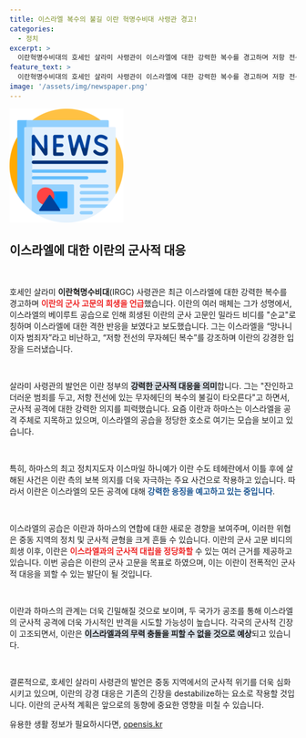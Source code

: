 ```yaml
---
title: 이스라엘 복수의 불길 이란 혁명수비대 사령관 경고!
categories:
  - 정치
excerpt: >
  이란혁명수비대의 호세인 살라미 사령관이 이스라엘에 대한 강력한 복수를 경고하며 저항 전선이 움직이고 있다고 전했습니다. 이란과 하마스의 응징 결의가 드높아지는 가운데, 중동 긴장이 다시금 고조되고 있습니다.
feature_text: >
  이란혁명수비대의 호세인 살라미 사령관이 이스라엘에 대한 강력한 복수를 경고하며 저항 전선이 움직이고 있다고 전했습니다. 이란과 하마스의 응징 결의가 드높아지는 가운데, 중동 긴장이 다시금 고조되고 있습니다.
image: '/assets/img/newspaper.png'
---
```


<p><img src="/assets/img/newspaper.png" alt="kimp 속보" /></p>

<h2 data-ke-size="size26">이스라엘에 대한 이란의 군사적 대응</h2>

<p data-ke-size="size16">&nbsp;</p>

<p>호세인 살라미 <b>이란혁명수비대</b>(IRGC) 사령관은 최근 이스라엘에 대한 강력한 복수를 경고하며 <b><span style="color: #ee2323;">이란의 군사 고문의 희생을 언급</span></b>했습니다. 이란의 여러 매체는 그가 성명에서, 이스라엘의 베이루트 공습으로 인해 희생된 이란의 군사 고문인 밀라드 비디를 "순교"로 칭하며 이스라엘에 대한 격한 반응을 보였다고 보도했습니다. 그는 이스라엘을 “망나니이자 범죄자”라고 비난하고, “저항 전선의 무자헤딘 복수”를 강조하며 이란의 강경한 입장을 드러냈습니다. </p>

<p data-ke-size="size16">&nbsp;</p>

<p>살라미 사령관의 발언은 이란 정부의 <b><span style="background-color: #21538527;">강력한 군사적 대응을 의미</span></b>합니다. 그는 "잔인하고 더러운 범죄를 두고, 저항 전선에 있는 무자헤딘의 복수의 불길이 타오른다"고 하면서, 군사적 공격에 대한 강력한 의지를 피력했습니다. 요즘 이란과 하마스는 이스라엘을 공격 주체로 지목하고 있으며, 이스라엘의 공습을 정당한 호소로 여기는 모습을 보이고 있습니다.</p>

<p data-ke-size="size16">&nbsp;</p>

<p>특히, 하마스의 최고 정치지도자 이스마일 하니예가 이란 수도 테헤란에서 이틀 후에 살해된 사건은 이란 측의 보복 의지를 더욱 자극하는 주요 사건으로 작용하고 있습니다. 따라서 이란은 이스라엘의 모든 공격에 대해 <b><span style="color: #1a5490;">강력한 응징을 예고하고 있는 중입니다</span></b>. </p>

<p data-ke-size="size16">&nbsp;</p>

<p>이스라엘의 공습은 이란과 하마스의 연합에 대한 새로운 경향을 보여주며, 이러한 위협은 중동 지역의 정치 및 군사적 균형을 크게 흔들 수 있습니다. 이란의 군사 고문 비디의 희생 이후, 이란은 <b><span style="color: #ee2323;">이스라엘과의 군사적 대립을 정당화할</span></b> 수 있는 여러 근거를 제공하고 있습니다. 이번 공습은 이란의 군사 고문을 목표로 하였으며, 이는 이란이 전폭적인 군사적 대응을 꾀할 수 있는 발단이 될 것입니다.</p>

<p data-ke-size="size16">&nbsp;</p>

<p>이란과 하마스의 관계는 더욱 긴밀해질 것으로 보이며, 두 국가가 공조를 통해 이스라엘의 군사적 공격에 더욱 가시적인 반격을 시도할 가능성이 높습니다. 각국의 군사적 긴장이 고조되면서, 이란은 <b><span style="background-color: #21538527;">이스라엘과의 무력 충돌을 피할 수 없을 것으로 예상</span></b>되고 있습니다. </p>

<p data-ke-size="size16">&nbsp;</p>

<p>결론적으로, 호세인 살라미 사령관의 발언은 중동 지역에서의 군사적 위기를 더욱 심화시키고 있으며, 이란의 강경 대응은 기존의 긴장을 destabilize하는 요소로 작용할 것입니다. 이란의 군사적 계획은 앞으로의 동향에 중요한 영향을 미칠 수 있습니다.</p>
유용한 생활 정보가 필요하시다면, <a href="https://opensis.kr" rel="dofollow">opensis.kr</a>


